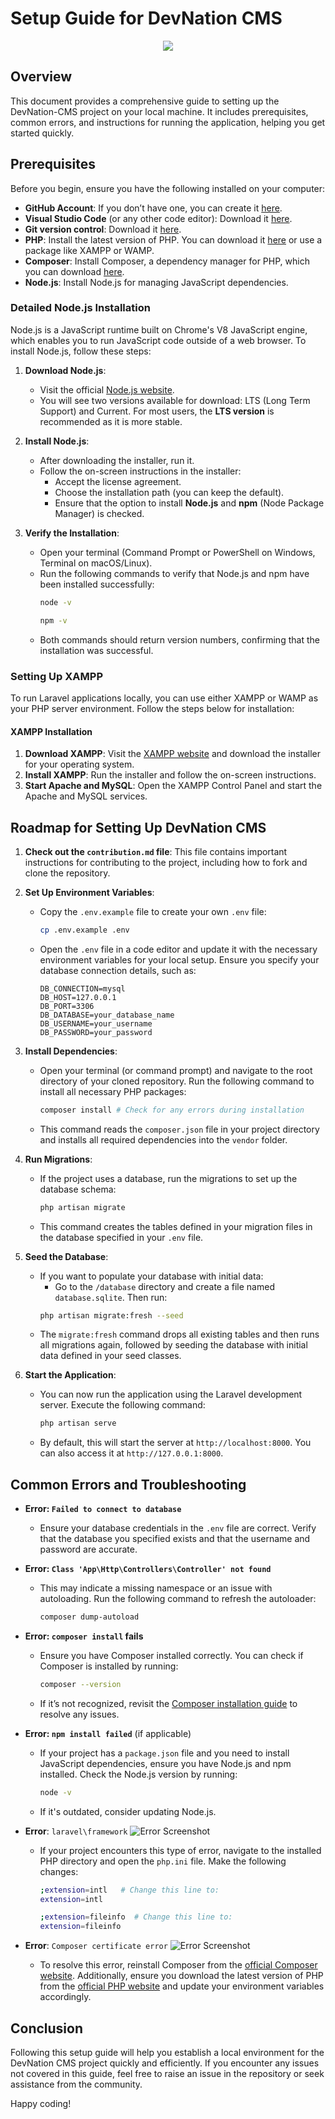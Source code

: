 # Setup Guide for DevNation CMS

<p align="center">
     <img src="https://github.com/user-attachments/assets/03765de4-b19f-42a9-9508-3b0dd087f40a"> 
</p>

## Overview

This document provides a comprehensive guide to setting up the DevNation-CMS project on your local machine. It includes prerequisites, common errors, and instructions for running the application, helping you get started quickly.

## Prerequisites

Before you begin, ensure you have the following installed on your computer:

- **GitHub Account**: If you don’t have one, you can create it [here](https://github.com/join).
- **Visual Studio Code** (or any other code editor): Download it [here](https://code.visualstudio.com/download).
- **Git version control**: Download it [here](https://git-scm.com/downloads).
- **PHP**: Install the latest version of PHP. You can download it [here](https://www.php.net/downloads) or use a package like XAMPP or WAMP.
- **Composer**: Install Composer, a dependency manager for PHP, which you can download [here](https://getcomposer.org/download/).
- **Node.js**: Install Node.js for managing JavaScript dependencies.

### Detailed Node.js Installation

Node.js is a JavaScript runtime built on Chrome's V8 JavaScript engine, which enables you to run JavaScript code outside of a web browser. To install Node.js, follow these steps:

1. **Download Node.js**:
   - Visit the official [Node.js website](https://nodejs.org/en/).
   - You will see two versions available for download: LTS (Long Term Support) and Current. For most users, the **LTS version** is recommended as it is more stable.

2. **Install Node.js**:
   - After downloading the installer, run it.
   - Follow the on-screen instructions in the installer:
     - Accept the license agreement.
     - Choose the installation path (you can keep the default).
     - Ensure that the option to install **Node.js** and **npm** (Node Package Manager) is checked.

3. **Verify the Installation**:
   - Open your terminal (Command Prompt or PowerShell on Windows, Terminal on macOS/Linux).
   - Run the following commands to verify that Node.js and npm have been installed successfully:
     ```bash
     node -v
     ```
     ```bash
     npm -v
     ```
   - Both commands should return version numbers, confirming that the installation was successful.

### Setting Up XAMPP

To run Laravel applications locally, you can use either XAMPP or WAMP as your PHP server environment. Follow the steps below for installation:

#### XAMPP Installation

1. **Download XAMPP**: Visit the [XAMPP website](https://www.apachefriends.org/index.html) and download the installer for your operating system.
2. **Install XAMPP**: Run the installer and follow the on-screen instructions.
3. **Start Apache and MySQL**: Open the XAMPP Control Panel and start the Apache and MySQL services.

## Roadmap for Setting Up DevNation CMS

1. **Check out the `contribution.md` file**: This file contains important instructions for contributing to the project, including how to fork and clone the repository.

2. **Set Up Environment Variables**:
   - Copy the `.env.example` file to create your own `.env` file:
     ```bash
     cp .env.example .env
     ```
   - Open the `.env` file in a code editor and update it with the necessary environment variables for your local setup. Ensure you specify your database connection details, such as:
     ```plaintext
     DB_CONNECTION=mysql
     DB_HOST=127.0.0.1
     DB_PORT=3306
     DB_DATABASE=your_database_name
     DB_USERNAME=your_username
     DB_PASSWORD=your_password
     ```

3. **Install Dependencies**:
   - Open your terminal (or command prompt) and navigate to the root directory of your cloned repository. Run the following command to install all necessary PHP packages:
     ```bash
     composer install # Check for any errors during installation
     ```
   - This command reads the `composer.json` file in your project directory and installs all required dependencies into the `vendor` folder.

4. **Run Migrations**:
   - If the project uses a database, run the migrations to set up the database schema:
     ```bash
     php artisan migrate
     ```
   - This command creates the tables defined in your migration files in the database specified in your `.env` file.

5. **Seed the Database**:
   - If you want to populate your database with initial data:
     - Go to the `/database` directory and create a file named `database.sqlite`. Then run:
     ```bash
     php artisan migrate:fresh --seed
     ```
   - The `migrate:fresh` command drops all existing tables and then runs all migrations again, followed by seeding the database with initial data defined in your seed classes.

6. **Start the Application**:
   - You can now run the application using the Laravel development server. Execute the following command:
     ```bash
     php artisan serve
     ```
   - By default, this will start the server at `http://localhost:8000`. You can also access it at `http://127.0.0.1:8000`.

## Common Errors and Troubleshooting

- **Error: `Failed to connect to database`**
  - Ensure your database credentials in the `.env` file are correct. Verify that the database you specified exists and that the username and password are accurate.

- **Error: `Class 'App\Http\Controllers\Controller' not found`**
  - This may indicate a missing namespace or an issue with autoloading. Run the following command to refresh the autoloader:
    ```bash
    composer dump-autoload
    ```

- **Error: `composer install` fails**
  - Ensure you have Composer installed correctly. You can check if Composer is installed by running:
    ```bash
    composer --version
    ```
  - If it’s not recognized, revisit the [Composer installation guide](https://getcomposer.org/download/) to resolve any issues.

- **Error: `npm install failed`** (if applicable)
  - If your project has a `package.json` file and you need to install JavaScript dependencies, ensure you have Node.js and npm installed. Check the Node.js version by running:
    ```bash
    node -v
    ```
  - If it's outdated, consider updating Node.js.

- **Error**: `laravel\framework` ![Error Screenshot](https://github.com/user-attachments/assets/8f111bb8-6714-4b4b-945e-0e2381ec5e91)  
  - If your project encounters this type of error, navigate to the installed PHP directory and open the `php.ini` file. Make the following changes:
    ```bash
    ;extension=intl   # Change this line to:
    extension=intl

    ;extension=fileinfo  # Change this line to:
    extension=fileinfo
    ```

- **Error**: `Composer certificate error` ![Error Screenshot](https://github.com/user-attachments/assets/c79ca3de-dcb7-4111-ac90-ec1fa8b87bc1)  
  - To resolve this error, reinstall Composer from the [official Composer website](https://getcomposer.org/download/). Additionally, ensure you download the latest version of PHP from the [official PHP website](https://www.php.net/downloads) and update your environment variables accordingly.

## Conclusion

Following this setup guide will help you establish a local environment for the DevNation CMS project quickly and efficiently. If you encounter any issues not covered in this guide, feel free to raise an issue in the repository or seek assistance from the community.

Happy coding!
